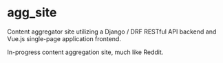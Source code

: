 # agg_site
Content aggregator site utilizing a Django / DRF RESTful API backend and Vue.js single-page application frontend.

In-progress content aggregation site, much like Reddit. 


